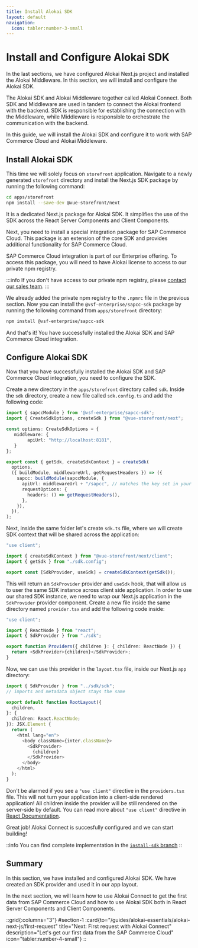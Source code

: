 ```yaml
---
title: Install Alokai SDK
layout: default
navigation:
  icon: tabler:number-3-small
---
```


# Install and Configure Alokai SDK

In the last sections, we have configured Alokai Next.js project and installed the Alokai Middleware. In this section, we will install and configure the Alokai SDK.

The Alokai SDK and Alokai Middleware together called Alokai Connect. Both SDK and Middleware are used in tandem to connect the Alokai frontend with the backend. SDK is responsible for establishing the connection with the Middleware, while Middleware is responsible to orchestrate the communication with the backend.

In this guide, we will install the Alokai SDK and configure it to work with SAP Commerce Cloud and Alokai Middleware.

## Install Alokai SDK

This time we will solely focus on `storefront` application. Navigate to a newly generated `storefront` directory and install the Next.js SDK package by running the following command:

```bash
cd apps/storefront
npm install --save-dev @vue-storefront/next
```

It is a dedicated Next.js package for Alokai SDK. It simplifies the use of the SDK across the React Server Components and Client Components.

Next, you need to install a special integration package for SAP Commerce Cloud. This package is an extension of the core SDK and provides additional functionality for SAP Commerce Cloud.

SAP Commerce Cloud integration is part of our Enterprise offering. To access this package, you will need to have Alokai license to access to our private npm registry.

:::info
If you don't have access to our private npm registry, please [contact our sales team](https://vuestorefront.io/contact/sales).
:::

We already added the private npm registry to the `.npmrc` file in the previous section. Now you can install the `@vsf-enterprise/sapcc-sdk` package by running the following command from `apps/storefront` directory:

```bash
npm install @vsf-enterprise/sapcc-sdk
```

And that's it! You have successfully installed the Alokai SDK and SAP Commerce Cloud integration. 

## Configure Alokai SDK

Now that you have successfully installed the Alokai SDK and SAP Commerce Cloud integration, you need to configure the SDK. 

Create a new directory in the `apps/storefront` directory called `sdk`. Inside the `sdk` directory, create a new file called `sdk.config.ts` and add the following code:

```typescript
import { sapccModule } from '@vsf-enterprise/sapcc-sdk';
import { CreateSdkOptions, createSdk } from "@vue-storefront/next";

const options: CreateSdkOptions = {
   middleware: {
        apiUrl: "http://localhost:8181",
   }
};

export const { getSdk, createSdkContext } = createSdk(
  options,
  ({ buildModule, middlewareUrl, getRequestHeaders }) => ({
    sapcc: buildModule(sapccModule, {
      apiUrl: middlewareUrl + "/sapcc", // matches the key set in your middleware.config.ts file 
      requestOptions: {
        headers: () => getRequestHeaders(),
      },
    }),
  }),
);
```

Next, inside the same folder let's create `sdk.ts` file, where we will create SDK context that will be shared across the application:

```typescript
"use client";

import { createSdkContext } from "@vue-storefront/next/client";
import { getSdk } from "./sdk.config";

export const [SdkProvider, useSdk] = createSdkContext(getSdk());
```

This will return an `SdkProvider` provider and `useSdk` hook, that will allow us to user the same SDK instance across client side application.
In order to use our shared SDK instance, we need to wrap our Next.js application in the `SdkProvider` provider component. Create a new file inside the same directory named `provider.tsx` and add the following code inside:

```typescript
"use client";

import { ReactNode } from "react";
import { SdkProvider } from "./sdk";

export function Providers({ children }: { children: ReactNode }) {
  return <SdkProvider>{children}</SdkProvider>;
}
```

Now, we can use this provider in the `layout.tsx` file, inside our Next.js `app` directory:

```typescript
import { SdkProvider } from "../sdk/sdk";
// imports and metadata object stays the same

export default function RootLayout({
  children,
}: {
  children: React.ReactNode;
}): JSX.Element {
  return (
    <html lang="en">
      <body className={inter.className}>
        <SdkProvider>
          {children}
        </SdkProvider>
      </body>
    </html>
  );
}
```

Don't be alarmed if you see a `"use client"` directive in the `providers.tsx` file. This will not turn your application into a client-side rendered application! All children inside the provider will be still rendered on the server-side by default. You can read more about `"use client"` directive in [React Documentation](https://react.dev/reference/react/use-client).

Great job! Alokai Connect is succesfully configured and we can start building! 

::info
You can find complete implementation in the [`install-sdk` branch](https://github.com/vuestorefront-community/nextjs-starter/tree/install-sdk)
::

## Summary

In this section, we have installed and configured Alokai SDK. We have created an SDK provider and used it in our app layout. 

In the next section, we will learn how to use Alokai Connect to get the first data from SAP Commerce Cloud and how to use Alokai SDK both in React Server Components and Client Components.

::grid{:columns="3"}
#section-1
:card{to="/guides/alokai-essentials/alokai-next-js/first-request" title="Next: First request with Alokai Connect" description="Let's get our first data from the SAP Commerce Cloud" icon="tabler:number-4-small"}
::